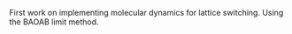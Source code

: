First work on implementing molecular dynamics for lattice switching. Using the BAOAB limit method.

